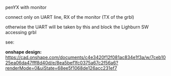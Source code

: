 penYX with monitor

connect only on UART line, RX of the monitor (TX of the grbl)

otherwise the UART will be taken by this and block the Lighburn SW accessing grbl

see: 

**onshape design:** https://cad.onshape.com/documents/c4e3420f12f081ac834e1f3a/w/7ceb1025ea06da47fff8d40d/e/8ea5bef1fc0375a67c2f56a6?renderMode=0&uiState=68ee5f1068de126acc231ef7 

